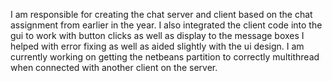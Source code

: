 I am responsible for creating the chat server and client based on the chat assignment from earlier in the year.
I also integrated the client code into the gui to work with button clicks as well as display to the message boxes
I helped with error fixing as well as aided slightly with the ui design.
I am currently working on getting the netbeans partition to correctly multithread when connected with another client on the server.
